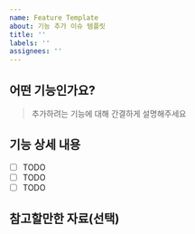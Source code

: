 ```yaml
---
name: Feature Template
about: 기능 추가 이슈 템플릿
title: ''
labels: ''
assignees: ''
---
```


## 어떤 기능인가요?

> 추가하려는 기능에 대해 간결하게 설명해주세요

## 기능 상세 내용

- [ ] TODO
- [ ] TODO
- [ ] TODO

## 참고할만한 자료(선택)
